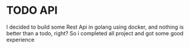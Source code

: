 # TODO API

I decided to build some Rest Api in golang using docker, and nothing is better than a todo, right? So i completed all project and got some good experience

